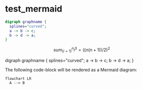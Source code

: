 # test_mermaid

```dot {style=xkcd}
digraph graphname {
  splines="curved";
  a -> b -> c;
  b -> d -> a;
}
```

$$
sum_(i=1)^n i^3=((n(n+1))/2)^2
$$

digraph graphname {
  splines="curved";
  a -> b -> c;
  b -> d -> a;
}

The following code-block will be rendered as a Mermaid diagram:

```mermaid
flowchart LR
  A --> B
```
